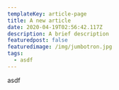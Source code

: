 ```yaml
---
templateKey: article-page
title: A new article
date: 2020-04-19T02:56:42.117Z
description: A brief description
featuredpost: false
featuredimage: /img/jumbotron.jpg
tags:
  - asdf
---
```

asdf